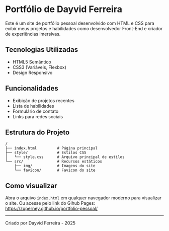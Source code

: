 # Portfólio de Dayvid Ferreira

Este é um site de portfólio pessoal desenvolvido com HTML e CSS para exibir meus projetos e habilidades como desenvolvedor Front-End e criador de experiências imersivas.

## Tecnologias Utilizadas

- HTML5 Semântico
- CSS3 (Variáveis, Flexbox)
- Design Responsivo

## Funcionalidades

- Exibição de projetos recentes
- Lista de habilidades
- Formulário de contato
- Links para redes sociais

## Estrutura do Projeto

```
/
├── index.html         # Página principal
├── style/             # Estilos CSS
│   └── style.css      # Arquivo principal de estilos
└── src/               # Recursos estáticos
    ├── img/           # Imagens do site
    └── favicon/       # Favicon do site
```

## Como visualizar

Abra o arquivo `index.html` em qualquer navegador moderno para visualizar o site.
Ou acesse pelo link do Gihub Pages: https://zuperney.github.io/portfolio-pessoal/

---

Criado por Dayvid Ferreira - 2025
